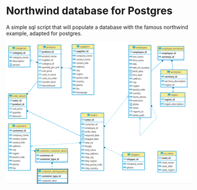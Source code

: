 # Northwind database for Postgres

A simple sql script that will populate a database with the famous northwind example,
adapted for postgres.

<img src=entity-relation_Diagrams/PostgreSQL_DER.png />
